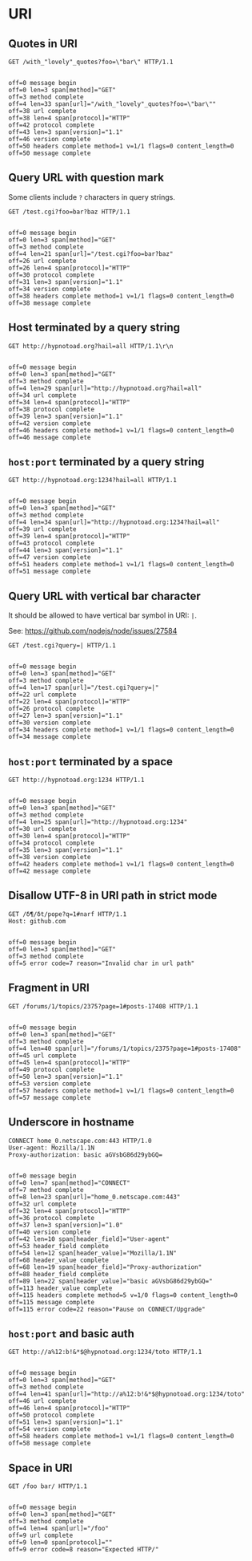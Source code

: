 URI
===

## Quotes in URI

<!-- meta={"type": "request"} -->
```http
GET /with_"lovely"_quotes?foo=\"bar\" HTTP/1.1


```

```log
off=0 message begin
off=0 len=3 span[method]="GET"
off=3 method complete
off=4 len=33 span[url]="/with_"lovely"_quotes?foo=\"bar\""
off=38 url complete
off=38 len=4 span[protocol]="HTTP"
off=42 protocol complete
off=43 len=3 span[version]="1.1"
off=46 version complete
off=50 headers complete method=1 v=1/1 flags=0 content_length=0
off=50 message complete
```

## Query URL with question mark

Some clients include `?` characters in query strings.

<!-- meta={"type": "request"} -->
```http
GET /test.cgi?foo=bar?baz HTTP/1.1


```

```log
off=0 message begin
off=0 len=3 span[method]="GET"
off=3 method complete
off=4 len=21 span[url]="/test.cgi?foo=bar?baz"
off=26 url complete
off=26 len=4 span[protocol]="HTTP"
off=30 protocol complete
off=31 len=3 span[version]="1.1"
off=34 version complete
off=38 headers complete method=1 v=1/1 flags=0 content_length=0
off=38 message complete
```

## Host terminated by a query string

<!-- meta={"type": "request"} -->
```http
GET http://hypnotoad.org?hail=all HTTP/1.1\r\n


```

```log
off=0 message begin
off=0 len=3 span[method]="GET"
off=3 method complete
off=4 len=29 span[url]="http://hypnotoad.org?hail=all"
off=34 url complete
off=34 len=4 span[protocol]="HTTP"
off=38 protocol complete
off=39 len=3 span[version]="1.1"
off=42 version complete
off=46 headers complete method=1 v=1/1 flags=0 content_length=0
off=46 message complete
```

## `host:port` terminated by a query string

<!-- meta={"type": "request"} -->
```http
GET http://hypnotoad.org:1234?hail=all HTTP/1.1


```

```log
off=0 message begin
off=0 len=3 span[method]="GET"
off=3 method complete
off=4 len=34 span[url]="http://hypnotoad.org:1234?hail=all"
off=39 url complete
off=39 len=4 span[protocol]="HTTP"
off=43 protocol complete
off=44 len=3 span[version]="1.1"
off=47 version complete
off=51 headers complete method=1 v=1/1 flags=0 content_length=0
off=51 message complete
```

## Query URL with vertical bar character

It should be allowed to have vertical bar symbol in URI: `|`.

See: https://github.com/nodejs/node/issues/27584

<!-- meta={"type": "request"} -->
```http
GET /test.cgi?query=| HTTP/1.1


```

```log
off=0 message begin
off=0 len=3 span[method]="GET"
off=3 method complete
off=4 len=17 span[url]="/test.cgi?query=|"
off=22 url complete
off=22 len=4 span[protocol]="HTTP"
off=26 protocol complete
off=27 len=3 span[version]="1.1"
off=30 version complete
off=34 headers complete method=1 v=1/1 flags=0 content_length=0
off=34 message complete
```

## `host:port` terminated by a space

<!-- meta={"type": "request"} -->
```http
GET http://hypnotoad.org:1234 HTTP/1.1


```

```log
off=0 message begin
off=0 len=3 span[method]="GET"
off=3 method complete
off=4 len=25 span[url]="http://hypnotoad.org:1234"
off=30 url complete
off=30 len=4 span[protocol]="HTTP"
off=34 protocol complete
off=35 len=3 span[version]="1.1"
off=38 version complete
off=42 headers complete method=1 v=1/1 flags=0 content_length=0
off=42 message complete
```

## Disallow UTF-8 in URI path in strict mode

<!-- meta={"type": "request",  "noScan": true} -->
```http
GET /δ¶/δt/pope?q=1#narf HTTP/1.1
Host: github.com


```

```log
off=0 message begin
off=0 len=3 span[method]="GET"
off=3 method complete
off=5 error code=7 reason="Invalid char in url path"
```

## Fragment in URI

<!-- meta={"type": "request"} -->
```http
GET /forums/1/topics/2375?page=1#posts-17408 HTTP/1.1


```

```log
off=0 message begin
off=0 len=3 span[method]="GET"
off=3 method complete
off=4 len=40 span[url]="/forums/1/topics/2375?page=1#posts-17408"
off=45 url complete
off=45 len=4 span[protocol]="HTTP"
off=49 protocol complete
off=50 len=3 span[version]="1.1"
off=53 version complete
off=57 headers complete method=1 v=1/1 flags=0 content_length=0
off=57 message complete
```

## Underscore in hostname

<!-- meta={"type": "request"} -->
```http
CONNECT home_0.netscape.com:443 HTTP/1.0
User-agent: Mozilla/1.1N
Proxy-authorization: basic aGVsbG86d29ybGQ=


```

```log
off=0 message begin
off=0 len=7 span[method]="CONNECT"
off=7 method complete
off=8 len=23 span[url]="home_0.netscape.com:443"
off=32 url complete
off=32 len=4 span[protocol]="HTTP"
off=36 protocol complete
off=37 len=3 span[version]="1.0"
off=40 version complete
off=42 len=10 span[header_field]="User-agent"
off=53 header_field complete
off=54 len=12 span[header_value]="Mozilla/1.1N"
off=68 header_value complete
off=68 len=19 span[header_field]="Proxy-authorization"
off=88 header_field complete
off=89 len=22 span[header_value]="basic aGVsbG86d29ybGQ="
off=113 header_value complete
off=115 headers complete method=5 v=1/0 flags=0 content_length=0
off=115 message complete
off=115 error code=22 reason="Pause on CONNECT/Upgrade"
```

## `host:port` and basic auth

<!-- meta={"type": "request"} -->
```http
GET http://a%12:b!&*$@hypnotoad.org:1234/toto HTTP/1.1


```

```log
off=0 message begin
off=0 len=3 span[method]="GET"
off=3 method complete
off=4 len=41 span[url]="http://a%12:b!&*$@hypnotoad.org:1234/toto"
off=46 url complete
off=46 len=4 span[protocol]="HTTP"
off=50 protocol complete
off=51 len=3 span[version]="1.1"
off=54 version complete
off=58 headers complete method=1 v=1/1 flags=0 content_length=0
off=58 message complete
```

## Space in URI

<!-- meta={"type": "request", "noScan": true} -->
```http
GET /foo bar/ HTTP/1.1


```

```log
off=0 message begin
off=0 len=3 span[method]="GET"
off=3 method complete
off=4 len=4 span[url]="/foo"
off=9 url complete
off=9 len=0 span[protocol]=""
off=9 error code=8 reason="Expected HTTP/"
```
